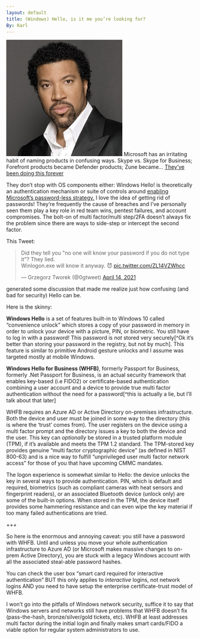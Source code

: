 ```yaml
---
layout: default
title: (Windows) Hello, is it me you’re looking for?
By: Karl
---
```

![Lionel Richie](/images/hello.PNG)
Microsoft has an irritating habit of naming products in confusing ways. Skype vs. Skype for Business; Forefront products became Defender products; Zune became... [They’ve been doing this forever](https://www.techrepublic.com/blog/windows-and-office/earth-to-microsoft-please-stop-changing-your-product-names/)

They don’t stop with OS components either: Windows Hello! is theoretically an authentication mechanism or suite of controls around [enabling Microsoft’s password-less strategy.](https://docs.microsoft.com/en-us/azure/active-directory/authentication/howto-authentication-passwordless-deployment) I love the idea of getting rid of passwords! They’re frequently the cause of breaches and I’ve personally seen them play a key role in red team wins, pentest failures, and account compromises. The bolt-on of multi factor/multi step/2FA doesn’t always fix the problem since there are ways to side-step or intercept the second factor.

This Tweet:
<div class="center"><blockquote class="twitter-tweet"><p lang="en" dir="ltr">Did they tell you &quot;no one will know your password if you do not type it&quot;? They lied.<br>Winlogon.exe will know it anyway. 😈 <a href="https://t.co/ZL14VZWhcc">pic.twitter.com/ZL14VZWhcc</a></p>&mdash; Grzegorz Tworek (@0gtweet) <a href="https://twitter.com/0gtweet/status/1382188338870910977?ref_src=twsrc%5Etfw">April 14, 2021</a></blockquote> <script async src="https://platform.twitter.com/widgets.js" charset="utf-8"></script>
</div>

generated some discussion that made me realize just how confusing (and bad for security) Hello can be.

Here is the skinny:

**Windows Hello** is a set of features built-in to Windows 10 called “convenience unlock” which stores a copy of your password in memory in order to unlock your device with a picture, PIN, or biometric. You still have to log in with a password! This password is *not* stored very securely[^Ok it’s better than storing your password in the registry, but not by much]. This feature is similar to primitive Android gesture unlocks and I assume was targeted mostly at mobile Windows.

**Windows Hello for Business (WHFB)**, formerly Passport for Business, formerly .Net Passport for Business, is an actual security framework that enables key-based (i.e FIDO2) or certificate-based authentication combining a user account and a device to provide true multi factor authentication without the need for a password[^this is actually a lie, but I’ll talk about that later]

WHFB requires an Azure AD or Active Directory on-premises infrastructure. Both the device and user must be joined in some way to the directory (this is where the ‘trust’ comes from). The user registers on the device using a multi factor prompt and the directory issues a key to both the device and the user. This key can *optionally* be stored in a trusted platform module (TPM), if it’s available and meets the TPM 1.2 standard. The TPM-stored key provides genuine “multi factor cryptographic device” (as defined in NIST 800-63) and is a nice way to fulfill “unprivileged user multi factor network access” for those of you that have upcoming CMMC mandates.

The logon experience is somewhat similar to Hello: the device unlocks the key in several ways to provide authentication. PIN, which is default and required, biometrics (such as compliant cameras with heat sensors and fingerprint readers), or an associated Bluetooth device (unlock only) are some of the built-in options. When stored in the TPM, the device itself provides some hammering resistance and can even wipe the key material if too many failed authentications are tried.

+++

So here is the enormous and annoying caveat: you still have a password with WHFB. Until and unless you move your whole authentication infrastructure to Azure AD (or Microsoft makes massive changes to on-prem Active Directory), you are stuck with a legacy Windows account with all the associated steal-able password hashes.

You can check the user box “smart card required for interactive authentication” BUT this only applies to *interactive* logins, not network logins AND you need to have setup the enterprise certificate-trust model of WHFB.

I won’t go into the pitfalls of Windows network security, suffice it to say that Windows servers and networks still have problems that WHFB doesn’t fix (pass-the-hash, bronze/silver/gold tickets, etc). WHFB at least addresses multi factor during the initial login and finally makes smart cards/FIDO a viable option for regular system administrators to use.